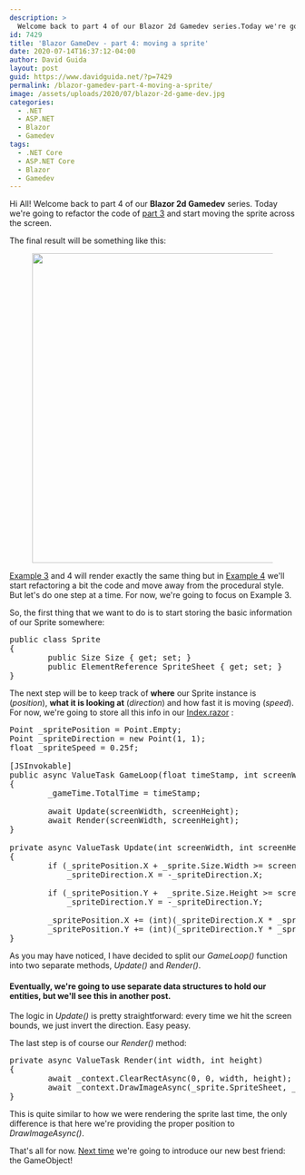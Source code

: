 ```yaml
---
description: >
  Welcome back to part 4 of our Blazor 2d Gamedev series.Today we're going to refactor the code of part 3 and start moving the sprite across the screen.
id: 7429
title: 'Blazor GameDev - part 4: moving a sprite'
date: 2020-07-14T16:37:12-04:00
author: David Guida
layout: post
guid: https://www.davidguida.net/?p=7429
permalink: /blazor-gamedev-part-4-moving-a-sprite/
image: /assets/uploads/2020/07/blazor-2d-game-dev.jpg
categories:
  - .NET
  - ASP.NET
  - Blazor
  - Gamedev
tags:
  - .NET Core
  - ASP.NET Core
  - Blazor
  - Gamedev
---
```

Hi All! Welcome back to part 4 of our **Blazor 2d Gamedev** series. Today we're going to refactor the code of <a aria-label="undefined (opens in a new tab)" href="https://www.davidguida.net/blazor-gamedev-part-3-sprite-rendering/" target="_blank" rel="noreferrer noopener">part 3</a> and start moving the sprite across the screen.

The final result will be something like this:<figure class="wp-block-image size-large">

[<img loading="lazy" width="778" height="546" src="/assets/uploads/2020/07/blazor-gamedev-example3.gif?resize=778%2C546&#038;ssl=1" alt="" class="wp-image-7434" data-recalc-dims="1" />](/assets/uploads/2020/07/blazor-gamedev-example3.gif?ssl=1)</figure> 

<a aria-label="undefined (opens in a new tab)" href="https://mizrael.github.io/BlazorCanvas/BlazorCanvas.Example3/" target="_blank" rel="noreferrer noopener">Example 3</a> and 4 will render exactly the same thing but in <a aria-label="undefined (opens in a new tab)" href="https://mizrael.github.io/BlazorCanvas/BlazorCanvas.Example4/" target="_blank" rel="noreferrer noopener">Example 4</a> we'll start refactoring a bit the code and move away from the procedural style. But let's do one step at a time. For now, we're going to focus on Example 3.

So, the first thing that we want to do is to start storing the basic information of our Sprite somewhere:

<pre class="EnlighterJSRAW" data-enlighter-language="csharp" data-enlighter-theme="" data-enlighter-highlight="" data-enlighter-linenumbers="" data-enlighter-lineoffset="" data-enlighter-title="" data-enlighter-group="">public class Sprite
{
        public Size Size { get; set; }
        public ElementReference SpriteSheet { get; set; }
}</pre>

The next step will be to keep track of **where** our Sprite instance is (_position_), **what it is looking at** (_direction_) and how fast it is moving (_speed_). For now, we're going to store all this info in our <a aria-label="undefined (opens in a new tab)" href="https://github.com/mizrael/BlazorCanvas/blob/develop/BlazorCanvas.Example3/Pages/Index.razor" target="_blank" rel="noreferrer noopener">Index.razor</a> :

<pre class="EnlighterJSRAW" data-enlighter-language="csharp" data-enlighter-theme="" data-enlighter-highlight="" data-enlighter-linenumbers="" data-enlighter-lineoffset="" data-enlighter-title="" data-enlighter-group="">Point _spritePosition = Point.Empty;
Point _spriteDirection = new Point(1, 1);
float _spriteSpeed = 0.25f;

[JSInvokable]
public async ValueTask GameLoop(float timeStamp, int screenWidth, int screenHeight)
{
        _gameTime.TotalTime = timeStamp;

        await Update(screenWidth, screenHeight);
        await Render(screenWidth, screenHeight);
}

private async ValueTask Update(int screenWidth, int screenHeight)
{
        if (_spritePosition.X + _sprite.Size.Width >= screenWidth || _spritePosition.X &lt; 0)
            _spriteDirection.X = -_spriteDirection.X;

        if (_spritePosition.Y +  _sprite.Size.Height >= screenHeight || _spritePosition.Y &lt; 0)
            _spriteDirection.Y = -_spriteDirection.Y;

        _spritePosition.X += (int)(_spriteDirection.X * _spriteSpeed * _gameTime.ElapsedTime);
        _spritePosition.Y += (int)(_spriteDirection.Y * _spriteSpeed * _gameTime.ElapsedTime);
}</pre>

As you may have noticed, I have decided to split our _GameLoop()_ function into two separate methods, _Update()_ and _Render()_. 

#### Eventually, we're going to use separate data structures to hold our entities, but we'll see this in another post.

The logic in _Update()_ is pretty straightforward: every time we hit the screen bounds, we just invert the direction. Easy peasy.

The last step is of course our _Render()_ method:

<pre class="EnlighterJSRAW" data-enlighter-language="csharp" data-enlighter-theme="" data-enlighter-highlight="" data-enlighter-linenumbers="" data-enlighter-lineoffset="" data-enlighter-title="" data-enlighter-group="">private async ValueTask Render(int width, int height)
{
        await _context.ClearRectAsync(0, 0, width, height);
        await _context.DrawImageAsync(_sprite.SpriteSheet, _spritePosition.X, _spritePosition.Y, _sprite.Size.Width,  _sprite.Size.Height);
}</pre>

This is quite similar to how we were rendering the sprite last time, the only difference is that here we're providing the proper position to _DrawImageAsync()_.

That's all for now. <a href="https://www.davidguida.net/blazor-gamedev-part-5-composition/" target="_blank" aria-label="undefined (opens in a new tab)" rel="noreferrer noopener">Next time</a> we're going to introduce our new best friend: the GameObject!

<div class="post-details-footer-widgets">
</div>